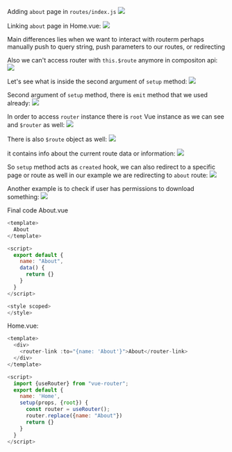 Adding `about` page in `routes/index.js`
![](./assets/Pasted%20image%2020221115133030.png)

Linking `about` page in Home.vue:
![](./assets/Pasted%20image%2020221115133140.png)

Main differences lies when we want to interact with routerm perhaps manually push to query string, push parameters to our routes, or redirecting

Also we can't access router with `this.$route` anymore in compositon api:
![](./assets/Pasted%20image%2020221115133401.png)

Let's see what is inside the second argument of `setup` method:
![](./assets/Pasted%20image%2020221115133511.png)

Second argument of `setup` method, there is `emit` method that we used already:
![](./assets/Pasted%20image%2020221115143538.png)

In order to access `router` instance there is `root` Vue instance as we can see and `$router` as well:
![](./assets/Pasted%20image%2020221115143847.png)

There is also `$route` object as well:
![](./assets/Pasted%20image%2020221115143955.png)

it contains info about the current route data or information:
![](./assets/Pasted%20image%2020221115144025.png)

So `setup` method acts as `created` hook, we can also redirect to a specific page or route as well in our example we are redirecting to `about` route:
![](./assets/Pasted%20image%2020221115144347.png)

Another example is to check if user has permissions to download something:
![](./assets/Pasted%20image%2020221115144650.png)

Final code
About.vue
```js
<template>
  About
</template>

<script>
  export default {
    name: "About",
    data() {
      return {}
    }
  }
</script>

<style scoped>
</style>
```

Home.vue:
```js
<template>
  <div>
    <router-link :to="{name: 'About'}">About</router-link>
  </div>
</template>

<script>
  import {useRouter} from "vue-router";
  export default {
    name: 'Home',
    setup(props, {root}) {
      const router = useRouter();
      router.replace({name: "About"})
      return {}
    }
  }
</script>
```